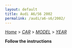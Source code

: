 ```yaml
---
layout: default
title: Audi A6/S6 2002
permalink: /audi/a6-s6/2002/
---
```

[*Home*](/) > [*CAR*](/car/) > [*MODEL*](/car/model/) > [*YEAR*](/car/model/year/)

**Follow the instructions**